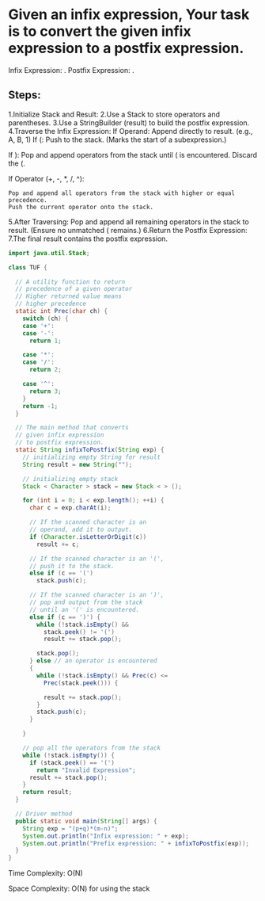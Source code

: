 # Given an infix expression, Your task is to convert the given infix expression to a postfix expression.
Infix Expression: <operand><operator><operand>.
Postfix Expression: <operand><operand><operator>.
## Steps:
1.Initialize Stack and Result:
2.Use a Stack to store operators and parentheses.
3.Use a StringBuilder (result) to build the postfix expression.
4.Traverse the Infix Expression:
  If Operand:
    Append directly to result.
    (e.g., A, B, 1)
  If (:
    Push to the stack.
    (Marks the start of a subexpression.)

  If ):
    Pop and append operators from the stack until ( is encountered.
    Discard the (.

  If Operator (+, -, *, /, ^):

    Pop and append all operators from the stack with higher or equal precedence.
    Push the current operator onto the stack.
5.After Traversing:
   Pop and append all remaining operators in the stack to result.
  (Ensure no unmatched ( remains.)
6.Return the Postfix Expression:
7.The final result contains the postfix expression.


``` Java
import java.util.Stack;

class TUF {

  // A utility function to return
  // precedence of a given operator
  // Higher returned value means
  // higher precedence
  static int Prec(char ch) {
    switch (ch) {
    case '+':
    case '-':
      return 1;

    case '*':
    case '/':
      return 2;

    case '^':
      return 3;
    }
    return -1;
  }

  // The main method that converts
  // given infix expression
  // to postfix expression.
  static String infixToPostfix(String exp) {
    // initializing empty String for result
    String result = new String("");

    // initializing empty stack
    Stack < Character > stack = new Stack < > ();

    for (int i = 0; i < exp.length(); ++i) {
      char c = exp.charAt(i);

      // If the scanned character is an
      // operand, add it to output.
      if (Character.isLetterOrDigit(c))
        result += c;

      // If the scanned character is an '(',
      // push it to the stack.
      else if (c == '(')
        stack.push(c);

      // If the scanned character is an ')',
      // pop and output from the stack
      // until an '(' is encountered.
      else if (c == ')') {
        while (!stack.isEmpty() &&
          stack.peek() != '(')
          result += stack.pop();

        stack.pop();
      } else // an operator is encountered
      {
        while (!stack.isEmpty() && Prec(c) <=
          Prec(stack.peek())) {

          result += stack.pop();
        }
        stack.push(c);
      }

    }

    // pop all the operators from the stack
    while (!stack.isEmpty()) {
      if (stack.peek() == '(')
        return "Invalid Expression";
      result += stack.pop();
    }
    return result;
  }

  // Driver method
  public static void main(String[] args) {
    String exp = "(p+q)*(m-n)";
    System.out.println("Infix expression: " + exp);
    System.out.println("Prefix expression: " + infixToPostfix(exp));
  }
}
```
Time Complexity: O(N)

Space Complexity: O(N) for using the stack
